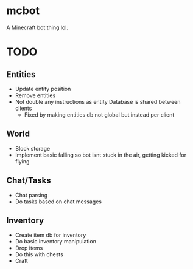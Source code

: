 # mcbot
A Minecraft bot thing lol.

# TODO
## Entities
 - Update entity position
 - Remove entities
 - Not double any instructions as entity Database is shared between clients
   - Fixed by making entities db not global but instead per client
## World
 - Block storage
 - Implement basic falling so bot isnt stuck in the air, getting kicked for flying
## Chat/Tasks
 - Chat parsing
 - Do tasks based on chat messages
## Inventory
 - Create item db for inventory
 - Do basic inventory manipulation
 - Drop items
 - Do this with chests
 - Craft
